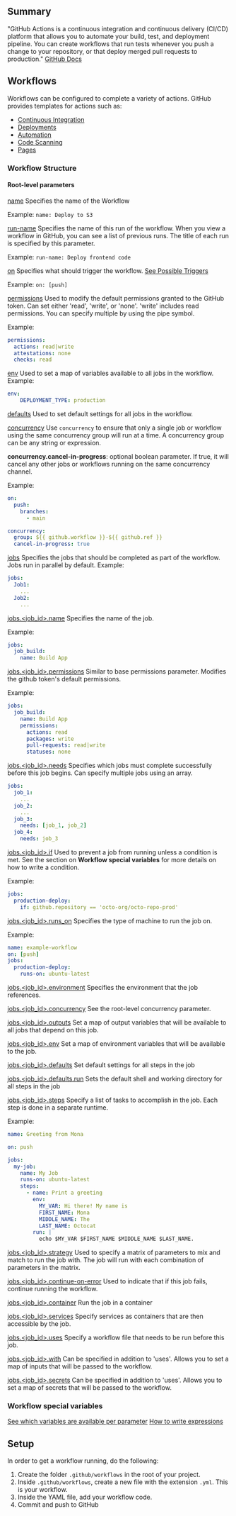 ## Summary

"GitHub Actions is a continuous integration and continuous delivery (CI/CD) platform that allows you to automate your build, test, and deployment pipeline. You can create workflows that run tests whenever you push a change to your repository, or that deploy merged pull requests to production." [GitHub Docs](https://docs.github.com/en/actions/writing-workflows/quickstart)

## Workflows
Workflows can be configured to complete a variety of actions. GitHub provides templates for actions such as:
- [Continuous Integration](https://github.com/actions/starter-workflows/tree/main/ci)
- [Deployments](https://github.com/actions/starter-workflows/tree/main/deployments)
- [Automation](https://github.com/actions/starter-workflows/tree/main/automation)
- [Code Scanning](https://github.com/actions/starter-workflows/tree/main/code-scanning)
- [Pages](https://github.com/actions/starter-workflows/tree/main/pages)
### Workflow Structure
#### Root-level parameters
[name](https://docs.github.com/en/actions/writing-workflows/workflow-syntax-for-github-actions#run-name)
Specifies the name of the Workflow

Example: `name: Deploy to S3`

[run-name](https://docs.github.com/en/actions/writing-workflows/workflow-syntax-for-github-actions#run-name)
Specifies the name of this run of the workflow. When you view a workflow in GitHub, you can see a list of previous runs. The title of each run is specified by this parameter.

Example: `run-name: Deploy frontend code`

[on](https://docs.github.com/en/actions/writing-workflows/workflow-syntax-for-github-actions#on)
Specifies what should trigger the workflow. [See Possible Triggers](https://docs.github.com/en/actions/writing-workflows/choosing-when-your-workflow-runs/events-that-trigger-workflows)

Example: `on: [push]`

[permissions](https://docs.github.com/en/actions/writing-workflows/workflow-syntax-for-github-actions#permissions)
Used to modify the default permissions granted to the GitHub token. Can set either 'read', 'write', or 'none'. 'write' includes read permissions. You can specify multiple by using the pipe symbol.

Example:
```yaml
permissions:
  actions: read|write
  attestations: none
  checks: read
```

[env](https://docs.github.com/en/actions/writing-workflows/workflow-syntax-for-github-actions#env)
Used to set a map of variables available to all jobs in the workflow.
Example:
```yaml
env:
	DEPLOYMENT_TYPE: production
```

[defaults](https://docs.github.com/en/actions/writing-workflows/workflow-syntax-for-github-actions#defaults)
Used to set default settings for all jobs in the workflow.

[concurrency](https://docs.github.com/en/actions/writing-workflows/workflow-syntax-for-github-actions#concurrency)
Use `concurrency` to ensure that only a single job or workflow using the same concurrency group will run at a time. A concurrency group can be any string or expression.

**concurrency.cancel-in-progress**: optional boolean parameter. If true, it will cancel any other jobs or workflows running on the same concurrency channel.

Example:
```yaml
on:
  push:
    branches:
      - main

concurrency:
  group: ${{ github.workflow }}-${{ github.ref }}
  cancel-in-progress: true
```

[jobs](https://docs.github.com/en/actions/writing-workflows/workflow-syntax-for-github-actions#jobs)
Specifies the jobs that should be completed as part of the workflow. Jobs run in parallel by default.
Example:
```yaml
jobs:
  Job1:
	...
  Job2:
	...
```

[jobs.<job_id>.name](https://docs.github.com/en/actions/writing-workflows/workflow-syntax-for-github-actions#jobsjob_idname)
Specifies the name of the job.

Example:
```yaml
jobs:
  job_build:
	name: Build App
```

[jobs.<job_id>.permissions](https://docs.github.com/en/actions/writing-workflows/workflow-syntax-for-github-actions#jobsjob_idpermissions)
Similar to base permissions parameter. Modifies the github token's default permissions.

Example:
```yaml
jobs:
  job_build:
    name: Build App
    permissions:
      actions: read
      packages: write
      pull-requests: read|write
      statuses: none
```

[jobs.<job_id>.needs](https://docs.github.com/en/actions/writing-workflows/workflow-syntax-for-github-actions#jobsjob_idneeds)
Specifies which jobs must complete successfully before this job begins. Can specify multiple jobs using an array.

```yaml
jobs:
  job_1:
    ...
  job_2:
    ...
  job_3:
    needs: [job_1, job_2]
  job_4:
	needs: job_3
```

[jobs.<job_id>.if](https://docs.github.com/en/actions/writing-workflows/workflow-syntax-for-github-actions#jobsjob_idif)
Used to prevent a job from running unless a condition is met. See the section on **Workflow special variables** for more details on how to write a condition.

Example:
```yaml
jobs:
  production-deploy:
    if: github.repository == 'octo-org/octo-repo-prod'
```

[jobs.<job_id>.runs_on](https://docs.github.com/en/actions/writing-workflows/workflow-syntax-for-github-actions#jobsjob_idruns-on)
Specifies the type of machine to run the job on.

Example:
```yaml
name: example-workflow
on: [push]
jobs:
  production-deploy:
    runs-on: ubuntu-latest
```

[jobs.<job_id>.environment](https://docs.github.com/en/actions/writing-workflows/workflow-syntax-for-github-actions#jobsjob_idenvironment)
Specifies the environment that the job references.

[jobs.<job_id>.concurrency](https://docs.github.com/en/actions/writing-workflows/workflow-syntax-for-github-actions#jobsjob_idenvironment)
See the root-level concurrency parameter.

[jobs.<job_id>.outputs](https://docs.github.com/en/actions/writing-workflows/workflow-syntax-for-github-actions#jobsjob_idoutputs)
Set a map of output variables that will be available to all jobs that depend on this job.

[jobs.<job_id>.env](https://docs.github.com/en/actions/writing-workflows/workflow-syntax-for-github-actions#jobsjob_idenv)
Set a map of environment variables that will be available to the job.

[jobs.<job_id>.defaults](https://docs.github.com/en/actions/writing-workflows/workflow-syntax-for-github-actions#jobsjob_iddefaults)
Set default settings for all steps in the job

[jobs.<job_id>.defaults.run](https://docs.github.com/en/actions/writing-workflows/workflow-syntax-for-github-actions#jobsjob_iddefaultsrun)
Sets the default shell and working directory for all steps in the job

[jobs.<job_id>.steps](https://docs.github.com/en/actions/writing-workflows/workflow-syntax-for-github-actions#jobsjob_idsteps)
Specify a list of tasks to accomplish in the job. Each step is done in a separate runtime.

Example:
```yaml
name: Greeting from Mona

on: push

jobs:
  my-job:
    name: My Job
    runs-on: ubuntu-latest
    steps:
      - name: Print a greeting
        env:
          MY_VAR: Hi there! My name is
          FIRST_NAME: Mona
          MIDDLE_NAME: The
          LAST_NAME: Octocat
        run: |
          echo $MY_VAR $FIRST_NAME $MIDDLE_NAME $LAST_NAME.
```

[jobs.<job_id>.strategy](https://docs.github.com/en/actions/writing-workflows/workflow-syntax-for-github-actions#jobsjob_idstrategy)
Used to specify a matrix of parameters to mix and match to run the job with. The job will run with each combination of parameters in the matrix.

[jobs.<job_id>.continue-on-error](https://docs.github.com/en/actions/writing-workflows/workflow-syntax-for-github-actions#jobsjob_idcontinue-on-error)
Used to indicate that if this job fails, continue running the workflow.

[jobs.<job_id>.container](https://docs.github.com/en/actions/writing-workflows/workflow-syntax-for-github-actions#jobsjob_idcontainer)
Run the job in a container

[jobs.<job_id>.services](https://docs.github.com/en/actions/writing-workflows/workflow-syntax-for-github-actions#jobsjob_idservices)
Specify services as containers that are then accessible by the job.

[jobs.<job_id>.uses](https://docs.github.com/en/actions/writing-workflows/workflow-syntax-for-github-actions#jobsjob_iduses)
Specify a workflow file that needs to be run before this job.

[jobs.<job_id>.with](https://docs.github.com/en/actions/writing-workflows/workflow-syntax-for-github-actions#jobsjob_idwith)
Can be specified in addition to 'uses'. Allows you to set a map of inputs that will be passed to the workflow.

[jobs.<job_id>.secrets](https://docs.github.com/en/actions/writing-workflows/workflow-syntax-for-github-actions#jobsjob_idsecrets)
Can be specified in addition to 'uses'. Allows you to set a map of secrets that will be passed to the workflow.
### Workflow special variables
[See which variables are available per parameter](https://docs.github.com/en/actions/writing-workflows/choosing-what-your-workflow-does/accessing-contextual-information-about-workflow-runs#context-availability)
[How to write expressions](https://docs.github.com/en/actions/writing-workflows/choosing-what-your-workflow-does/evaluate-expressions-in-workflows-and-actions)
## Setup
In order to get a workflow running, do the following:
1. Create the folder `.github/workflows` in the root of your project.
2. Inside `.github/workflows`, create a new file with the extension `.yml`. This is your workflow.
3. Inside the YAML file, add your workflow code.
4. Commit and push to GitHub
